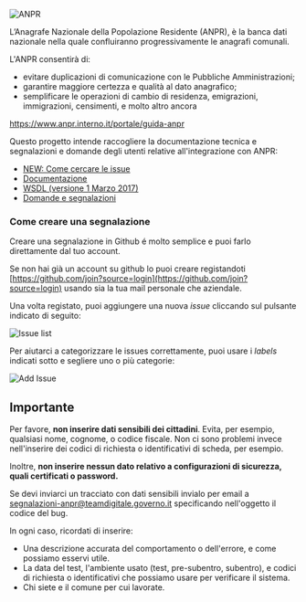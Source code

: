 
![ANPR](src/_images/anpr.png)

L’Anagrafe Nazionale della Popolazione Residente (ANPR), è la banca dati nazionale nella quale confluiranno progressivamente le anagrafi comunali.

L'ANPR consentirà di:
- evitare duplicazioni di comunicazione con le Pubbliche Amministrazioni;
- garantire maggiore certezza e qualità al dato anagrafico;
- semplificare le operazioni di cambio di residenza, emigrazioni, immigrazioni, censimenti, e molto altro ancora

https://www.anpr.interno.it/portale/guida-anpr


Questo progetto intende raccogliere la documentazione tecnica e segnalazioni e domande degli utenti relative all'integrazione con ANPR:

  - [NEW: Come cercare le issue](cercare_issue.md)
  - [Documentazione](https://anpr.readthedocs.io)
  - [WSDL  (versione 1 Marzo 2017)](wsdl)
  - [Domande e segnalazioni](https://github.com/italia/anpr/issues?q=is%3Aissue+is%3Aclosed)

### Come creare una segnalazione

Creare una segnalazione in Github é molto semplice e puoi farlo direttamente dal tuo account.

Se non hai già un account su github lo puoi creare registandoti
[https://github.com/join?source=login](https://github.com/join?source=login) usando sia la tua mail personale che aziendale.

Una volta registato, puoi aggiungere una nuova _issue_ cliccando sul pulsante indicato di seguito:

![Issue list](/img/issue_list.png)

Per aiutarci a categorizzare le issues correttamente, puoi usare i _labels_ indicati sotto e segliere uno o più categorie:

![Add Issue](/img/issue_add.png)

## Importante
Per favore, **non inserire dati sensibili dei cittadini**. Evita, per esempio, qualsiasi nome, cognome, o codice fiscale. Non ci sono problemi invece nell'inserire dei codici di richiesta o identificativi di scheda, per esempio.

Inoltre, **non inserire nessun dato relativo a configurazioni di sicurezza, quali certificati o password.**

Se devi inviarci un tracciato con dati sensibili invialo per email a [segnalazioni-anpr@teamdigitale.governo.it](mailto:segnalazioni-anpr@teamdigitale.governo.it) specificando nell'oggetto il codice del bug.

In ogni caso, ricordati di inserire:

   * Una descrizione accurata del comportamento o dell'errore, e come possiamo esservi utile.
   * La data del test, l'ambiente usato (test, pre-subentro, subentro), e codici di richiesta
     o identificativi che possiamo usare per verificare il sistema.
   * Chi siete e il comune per cui lavorate.
